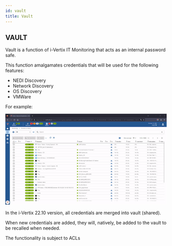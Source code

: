```yaml
---
id: vault
title: Vault
---
```


## VAULT

Vault is a function of i-Vertix IT Monitoring that acts as an internal password safe.


This function amalgamates credentials that will be used for the following features:

- NEDI Discovery
- Network Discovery
- OS Discovery
- VMWare

For example:

![vault](../../version-22.10/assets/vault/vault.gif)

In the i-Vertix 22.10 version, all credentials are merged into vault (shared).

When new credentials are added, they will, natively, be added to the vault to be recalled when needed.

The functionality is subject to ACLs
